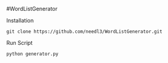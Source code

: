 #WordListGenerator


Installation
```
git clone https://github.com/needl3/WordListGenerator.git
```
Run Script
```
python generator.py
```
